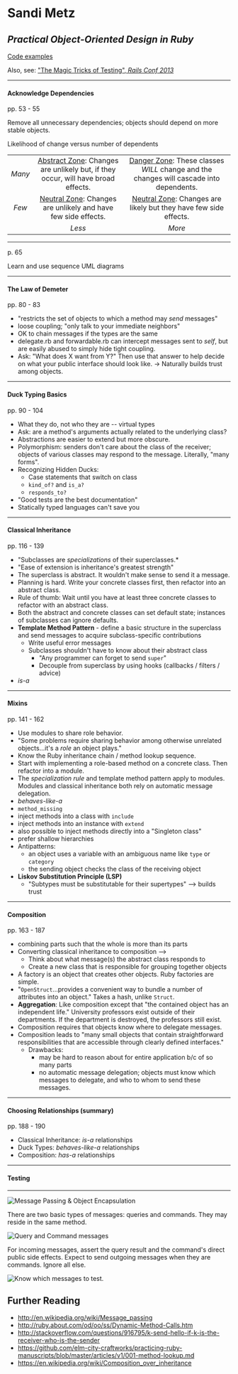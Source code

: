 # Sandi Metz
## <i><cite>Practical Object-Oriented Design in Ruby</cite></i>

[Code examples](https://github.com/skmetz/poodr)

Also, see: ["The Magic Tricks of Testing", *Rails Conf 2013*](https://www.youtube.com/watch?v=URSWYvyc42M)

-----

#### Acknowledge Dependencies

pp. 53 - 55

Remove all unnecessary dependencies; objects should depend on more stable objects.

<caption>Likelihood of change versus number of dependents</caption>

| | | |
|:--:|:--:|:--:|
| *Many* | <u>Abstract Zone</u>: Changes are unlikely but, if they occur, will have broad effects. | <u>Danger Zone</u>: These classes <em>WILL</em> change and the changes will cascade into dependents. |
| *Few*  | <u>Neutral Zone</u>: Changes are unlikely and have few side effects. | <u>Neutral Zone</u>: Changes are likely but they have few side effects. |
|        | *Less* | *More* |

------

p. 65

Learn and use sequence <abbr>UML</abbr> diagrams

------

#### The Law of Demeter

pp. 80 - 83

* "restricts the set of objects to which a method may <em>send</em> messages"
* loose coupling; "only talk to your immediate neighbors"
* OK to chain messages if the types are the same
* delegate.rb and forwardable.rb can intercept messages sent to *self*, but are easily abused to simply hide tight coupling.
* Ask: "What does X want from Y?" Then use that answer to help decide on what your public interface should look like. -> Naturally builds trust among objects.

------

#### Duck Typing Basics

pp. 90 - 104

* What they do, not who they are -- virtual types
* Ask: are a method's arguments actually related to the underlying class?
* Abstractions are easier to extend but more obscure.
* Polymorphism: senders don't care about the class of the receiver; objects of various classes may respond to the message. Literally, "many forms".
* Recognizing Hidden Ducks:
  * Case statements that switch on class
  * `kind_of?` and `is_a?`
  * `responds_to?`
* "Good tests are the best documentation"
* Statically typed languages can't save you

------

#### Classical Inheritance

pp. 116 - 139

* "Subclasses are *specializations* of their superclasses.*
* "Ease of extension is inheritance's greatest strength"
* The superclass is abstract. It wouldn't make sense to send it a message.
* Planning is hard. Write your concrete classes first, then refactor into an abstract class.
* Rule of thumb: Wait until you have at least three concrete classes to refactor with an abstract class.
* Both the abstract and concrete classes can set default state; instances of subclasses can ignore defaults.
* **Template Method Pattern** - define a basic structure in the superclass and send messages to acquire subclass-specific contributions
  * Write useful error messages
  * Subclasses shouldn't have to know about their abstract class
    * "Any programmer can forget to send `super`"
    * Decouple from superclass by using hooks (callbacks / filters / advice)
* *is-a*

-------

#### Mixins

pp. 141 - 162

* Use modules to share role behavior.
* "Some problems require sharing behavior among otherwise unrelated objects...it's a *role* an object plays."
* Know the Ruby inheritance chain / method lookup sequence.
* Start with implementing a role-based method on a concrete class. Then refactor into a module.
* The *specialization rule* and template method pattern apply to modules. Modules and classical inheritance both rely on automatic message delegation.
* *behaves-like-a*
* `method_missing`
* inject methods into a class with `include`
* inject methods into an instance with `extend`
* also possible to inject methods directly into a "Singleton class"
* prefer shallow hierarchies
* Antipatterns:
  * an object uses a variable with an ambiguous name like `type` or `category`
  * the sending object checks the class of the receiving object
* **Liskov Substitution Principle <abbr>(LSP)</abbr>**
  * "Subtypes must be substitutable for their supertypes" --> builds trust


-------

#### Composition

pp. 163 - 187

* combining parts such that the whole is more than its parts
* Converting classical inheritance to composition -->
  * Think about what message(s) the abstract class responds to
  * Create a new class that is responsible for grouping together objects
* A factory is an object that creates other objects. Ruby factories are simple.
* "`OpenStruct`...provides a convenient way to bundle a number of attributes into an object." Takes a hash, unlike `Struct`.
* **Aggregation**: Like composition except that "the contained object has an independent life." University professors exist outside of their departments. If the department is destroyed, the professors still exist.
* Composition requires that objects know where to delegate messages.
* Composition leads to "many small objects that contain straightforward responsibilities that are accessible through clearly defined interfaces."
  * Drawbacks:
    * may be hard to reason about for entire application b/c of so many parts
    * no automatic message delegation; objects must know which messages to delegate, and who to whom to send these messages.

-------

#### Choosing Relationships (summary)

pp. 188 - 190

  * Classical Inheritance: *is-a* relationships
  * Duck Types: *behaves-like-a* relationships
  * Composition: *has-a* relationships

-------

#### Testing




-------

![](./object-encapsulation.png "Message Passing & Object Encapsulation")

There are two basic types of messages: queries and commands. They may reside in the same method.

![](./message-passing-types.png "Query and Command messages")

For incoming messages, assert the query result and the command's direct public side effects. Expect to send outgoing messages when they are commands. Ignore all else.

![](./unit-testing.png "Know which messages to test.")


## Further Reading
* http://en.wikipedia.org/wiki/Message_passing
* http://ruby.about.com/od/oo/ss/Dynamic-Method-Calls.htm
* http://stackoverflow.com/questions/916795/k-send-hello-if-k-is-the-receiver-who-is-the-sender
* https://github.com/elm-city-craftworks/practicing-ruby-manuscripts/blob/master/articles/v1/001-method-lookup.md
* https://en.wikipedia.org/wiki/Composition_over_inheritance
